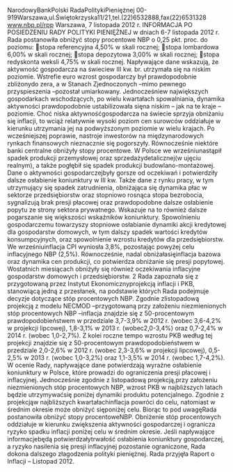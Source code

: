 NarodowyBankPolski
RadaPolitykiPieniężnej
00-919Warszawa,ul.Świętokrzyska11/21,tel.(22)6532888,fax(22)6531328
www.nbp.pl/rpp
Warszawa, 7 listopada 2012 r.
INFORMACJA PO POSIEDZENIU RADY POLITYKI PIENIĘŻNEJ
w dniach 6-7 listopada 2012 r.
Rada postanowiła obniżyć stopy procentowe NBP o 0,25 pkt. proc. do poziomu:
stopa referencyjna 4,50% w skali rocznej;
stopa lombardowa 6,00% w skali rocznej;
stopa depozytowa 3,00% w skali rocznej;
stopa redyskonta weksli 4,75% w skali rocznej.
Napływające dane wskazują, że aktywność gospodarcza na świeciew III kw. br. utrzymała
się na niskim poziomie. Wstrefie euro wzrost gospodarczy był prawdopodobnie zbliżonydo
zera, a w Stanach Zjednoczonych –mimo pewnego przyspieszenia –pozostał umiarkowany.
Jednocześniew największych gospodarkach wschodzących, po wielu kwartałach
spowalniania, dynamika aktywności prawdopodobnie ustabilizowała sięna niskim – jak na te
kraje –poziomie. Choć niska aktywnośćgospodarcza na świecie sprzyja obniżaniu się
inflacji, to wciąż relatywnie wysoki poziom cen surowców oddziałuje w kierunku utrzymania
jej na podwyższonym poziomie w wielu krajach.
Po wcześniejszej poprawie, nastroje inwestorów na międzynarodowych rynkach finansowych
nieznacznie się pogorszyły. Równocześnie niektóre banki centralne obniżyły stopy
procentowe.
W Polsce we wrześniunastąpił spadek produkcji przemysłowej oraz sprzedażydetalicznej(w
ujęciu realnym), a także pogłębił się spadek produkcji budowlano-montażowej. Dane o
aktywności gospodarczejbyły gorsze od oczekiwań i potwierdziły dalsze osłabienie
koniunktury w III kw. Także dane z rynku pracy, w tym utrzymujący się spadek zatrudnienia,
obniżająca się dynamika płac w sektorze przedsiębiorstw oraz stopniowo rosnąca stopa
bezrobocia, sygnalizują brak presji płacowej oraz prawdopodobne dalsze osłabienie popytu ze
strony sektora prywatnego. Wskazuje na to również dalsze pogarszanie się większości
wskaźników koniunktury.
Spowolnieniu gospodarczemu towarzyszy stopniowe osłabianie dynamiki akcji kredytowej
dla gospodarstw domowych, w tym dalszy spadek wartości kredytów konsumpcyjnych, oraz
spowolnienie wzrostu kredytów dla przedsiębiorstw.
We wrześniuinflacja CPI wyniosła 3,8%, pozostając powyżej celu inflacyjnego NBP (2,5%).
Równocześnie, nadal obniżałasięinflacja bazowa oraz dynamika cen produkcji, co
potwierdza obniżanie się presji popytowej. Wostatnich miesiącach obniżyły się również
oczekiwania inflacyjne gospodarstw domowych i przedsiębiorstw.
2
Rada zapoznała się z przygotowaną przez Instytut Ekonomicznyprojekcją inflacji i PKB,
stanowiącą jedną z przesłanek, na podstawie których Rada podejmuje decyzje dotyczące stóp
procentowych NBP.
Zgodnie zlistopadową projekcją z modelu NECMOD –przygotowaną przy założeniu
niezmienionych stóp procentowych NBP –inflacja znajdzie się z 50-procentowym
prawdopodobieństwem w przedziale 3,7-3,9% w 2012 r. (wobec 3,6-4,2% w projekcji
lipcowej), 1,8-3,1% w 2013 r. (wobec2,0-3,4%) oraz 0,7-2,4% w 2014 r. (wobec 1,0-2,7%).
Z kolei roczne tempo wzrostu PKB według tej projekcji znajdzie się z 50-procentowym
prawdopodobieństwem w przedziale 2,0-2,6% w 2012 r. (wobec 2,3-3,6% w projekcji
lipcowej), 0,5-2,5% w 2013 r. (wobec 1,0-3,2%) oraz 1,1-3,5% w 2014 r. (wobec 1,7-4,2%).
W ocenie Rady, napływające dane potwierdzają wyraźne osłabienie koniunktury w Polsce,
które prowadzi do ograniczenia presji płacowej i inflacyjnej. Jednocześnie zgodnie z
listopadową projekcją,przy założeniu niezmienionych stóp procentowych NBP, wzrost PKB
w najbliższych latach będzie utrzymywaćsię poniżej dynamiki produktu potencjalnego.
Zgodnie z projekcjąw najbliższych kwartałachinflacja powróci do celu, natomiast w średnim
okresie może obniżyć sięponiżej celu.
Biorąc to pod uwagęRada postanowiła obniżyć stopy procentoweNBP. Obniżenie stóp
procentowych oddziałuje w kierunku zwiększenia aktywności gospodarczej i ogranicza
ryzyko spadku inflacji poniżej celu w średnim okresie.
Jeśli napływające informacjebędą potwierdzałytrwałość osłabienia koniunktury
gospodarczej, a ryzyko nasilenia się presji inflacyjnej pozostanie ograniczone, Rada dokona
dalszego złagodzenia polityki pieniężnej.
Rada przyjęła Raport o Inflacji – Listopad 2012.
